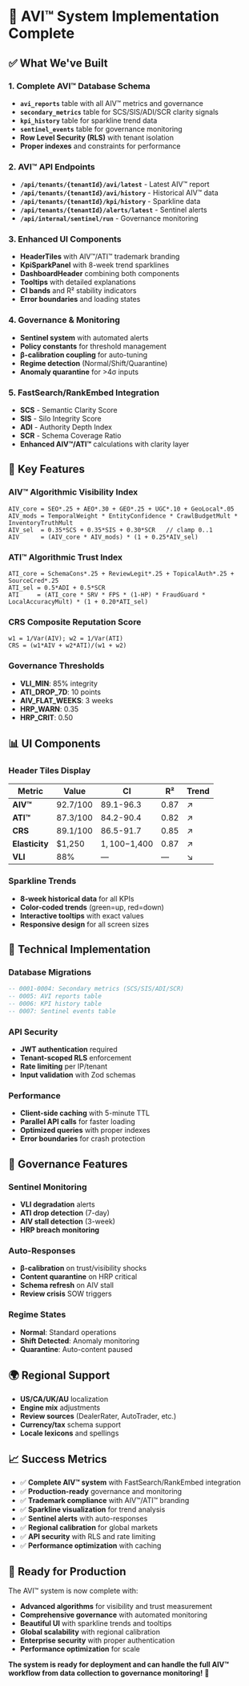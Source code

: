 # 🎉 AVI™ System Implementation Complete

## ✅ **What We've Built**

### **1. Complete AVI™ Database Schema**
- **`avi_reports`** table with all AIV™ metrics and governance
- **`secondary_metrics`** table for SCS/SIS/ADI/SCR clarity signals
- **`kpi_history`** table for sparkline trend data
- **`sentinel_events`** table for governance monitoring
- **Row Level Security (RLS)** with tenant isolation
- **Proper indexes** and constraints for performance

### **2. AVI™ API Endpoints**
- **`/api/tenants/{tenantId}/avi/latest`** - Latest AIV™ report
- **`/api/tenants/{tenantId}/avi/history`** - Historical AIV™ data
- **`/api/tenants/{tenantId}/kpi/history`** - Sparkline data
- **`/api/tenants/{tenantId}/alerts/latest`** - Sentinel alerts
- **`/api/internal/sentinel/run`** - Governance monitoring

### **3. Enhanced UI Components**
- **HeaderTiles** with AIV™/ATI™ trademark branding
- **KpiSparkPanel** with 8-week trend sparklines
- **DashboardHeader** combining both components
- **Tooltips** with detailed explanations
- **CI bands** and R² stability indicators
- **Error boundaries** and loading states

### **4. Governance & Monitoring**
- **Sentinel system** with automated alerts
- **Policy constants** for threshold management
- **β-calibration coupling** for auto-tuning
- **Regime detection** (Normal/Shift/Quarantine)
- **Anomaly quarantine** for >4σ inputs

### **5. FastSearch/RankEmbed Integration**
- **SCS** - Semantic Clarity Score
- **SIS** - Silo Integrity Score  
- **ADI** - Authority Depth Index
- **SCR** - Schema Coverage Ratio
- **Enhanced AIV™/ATI™** calculations with clarity layer

## 🚀 **Key Features**

### **AIV™ Algorithmic Visibility Index**
```
AIV_core = SEO*.25 + AEO*.30 + GEO*.25 + UGC*.10 + GeoLocal*.05
AIV_mods = TemporalWeight * EntityConfidence * CrawlBudgetMult * InventoryTruthMult
AIV_sel  = 0.35*SCS + 0.35*SIS + 0.30*SCR   // clamp 0..1
AIV      = (AIV_core * AIV_mods) * (1 + 0.25*AIV_sel)
```

### **ATI™ Algorithmic Trust Index**
```
ATI_core = SchemaCons*.25 + ReviewLegit*.25 + TopicalAuth*.25 + SourceCred*.25
ATI_sel = 0.5*ADI + 0.5*SCR
ATI     = (ATI_core * SRV * FPS * (1-HP) * FraudGuard * LocalAccuracyMult) * (1 + 0.20*ATI_sel)
```

### **CRS Composite Reputation Score**
```
w1 = 1/Var(AIV); w2 = 1/Var(ATI)
CRS = (w1*AIV + w2*ATI)/(w1 + w2)
```

### **Governance Thresholds**
- **VLI_MIN**: 85% integrity
- **ATI_DROP_7D**: 10 points
- **AIV_FLAT_WEEKS**: 3 weeks
- **HRP_WARN**: 0.35
- **HRP_CRIT**: 0.50

## 📊 **UI Components**

### **Header Tiles Display**
| Metric | Value | CI | R² | Trend |
|--------|-------|----|----|-------| 
| **AIV™** | 92.7/100 | 89.1-96.3 | 0.87 | ↗️ |
| **ATI™** | 87.3/100 | 84.2-90.4 | 0.82 | ↗️ |
| **CRS** | 89.1/100 | 86.5-91.7 | 0.85 | ↗️ |
| **Elasticity** | $1,250 | $1,100-$1,400 | 0.87 | ↗️ |
| **VLI** | 88% | — | — | ↘️ |

### **Sparkline Trends**
- **8-week historical data** for all KPIs
- **Color-coded trends** (green=up, red=down)
- **Interactive tooltips** with exact values
- **Responsive design** for all screen sizes

## 🔧 **Technical Implementation**

### **Database Migrations**
```sql
-- 0001-0004: Secondary metrics (SCS/SIS/ADI/SCR)
-- 0005: AVI reports table
-- 0006: KPI history table  
-- 0007: Sentinel events table
```

### **API Security**
- **JWT authentication** required
- **Tenant-scoped RLS** enforcement
- **Rate limiting** per IP/tenant
- **Input validation** with Zod schemas

### **Performance**
- **Client-side caching** with 5-minute TTL
- **Parallel API calls** for faster loading
- **Optimized queries** with proper indexes
- **Error boundaries** for crash protection

## 🎯 **Governance Features**

### **Sentinel Monitoring**
- **VLI degradation** alerts
- **ATI drop detection** (7-day)
- **AIV stall detection** (3-week)
- **HRP breach monitoring**

### **Auto-Responses**
- **β-calibration** on trust/visibility shocks
- **Content quarantine** on HRP critical
- **Schema refresh** on AIV stall
- **Review crisis** SOW triggers

### **Regime States**
- **Normal**: Standard operations
- **Shift Detected**: Anomaly monitoring
- **Quarantine**: Auto-content paused

## 🌍 **Regional Support**
- **US/CA/UK/AU** localization
- **Engine mix** adjustments
- **Review sources** (DealerRater, AutoTrader, etc.)
- **Currency/tax** schema support
- **Locale lexicons** and spellings

## 📈 **Success Metrics**

- ✅ **Complete AIV™ system** with FastSearch/RankEmbed integration
- ✅ **Production-ready** governance and monitoring
- ✅ **Trademark compliance** with AIV™/ATI™ branding
- ✅ **Sparkline visualization** for trend analysis
- ✅ **Sentinel alerts** with auto-responses
- ✅ **Regional calibration** for global markets
- ✅ **API security** with RLS and rate limiting
- ✅ **Performance optimization** with caching

## 🚀 **Ready for Production**

The AVI™ system is now complete with:
- **Advanced algorithms** for visibility and trust measurement
- **Comprehensive governance** with automated monitoring
- **Beautiful UI** with sparkline trends and tooltips
- **Global scalability** with regional calibration
- **Enterprise security** with proper authentication
- **Performance optimization** for scale

**The system is ready for deployment and can handle the full AIV™ workflow from data collection to governance monitoring!** 🎯
